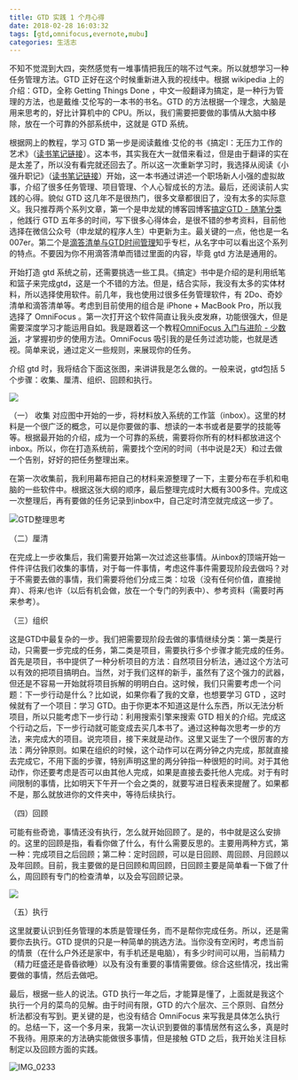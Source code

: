 ```yaml
---
title: GTD 实践 1 个月心得
date: 2018-02-28 16:03:32
tags: [gtd,omnifocus,evernote,mubu]
categories: 生活志
---
```


不知不觉混到大四，突然感觉有一堆事情把我压的喘不过气来。所以就想学习一种任务管理方法。GTD 正好在这个时候重新进入我的视线中。根据 wikipedia 上的介绍：GTD，全称 Getting Things Done ，中文一般翻译为搞定，是一种行为管理的方法，也是戴维·艾伦写的一本书的书名。GTD 的方法根据一个理念，大脑是用来思考的，好比计算机中的 CPU。所以，我们需要把要做的事情从大脑中移除，放在一个可靠的外部系统中，这就是 GTD 系统。

根据网上的教程，学习 GTD 第一步是阅读戴维·艾伦的书《搞定I：无压力工作的艺术》（[读书笔记链接](https://mubu.com/doc/lY8ROqZ43)）。这本书，其实我在大一就借来看过，但是由于翻译的实在是太差了，所以没有看完就还回去了。所以这一次重新学习时，我选择从阅读《小强升职记》（[读书笔记链接](https://mubu.com/doc/8PMZziWB3)）开始，这一本书通过讲述一个职场新人小强的虚拟故事，介绍了很多任务管理、项目管理、个人心智成长的方法。最后，还阅读前人实践的心得。貌似 GTD 这几年不是很热门，很多文章都很旧了，没有太多的实际意义。我只推荐两个系列文章，第一个是申龙斌的博客园博客[搞定GTD - 随笔分类 ](http://www.cnblogs.com/speeding/category/307423.html)，他践行 GTD 五年多的时间，写下很多心得体会，是很不错的参考资料，目前他选择在微信公众号（申龙斌的程序人生）中更新为主。最关键的一点，他也是一名007er。第二个是[滴答清单与GTD时间管理](https://zhuanlan.zhihu.com/timehack)知乎专栏，从名字中可以看出这个系列的特点。不要因为你不用滴答清单而错过里面的内容，毕竟 gtd 方法是通用的。

开始打造 gtd 系统之前，还需要挑选一些工具。《搞定》书中是介绍的是利用纸笔和篮子来完成gtd，这是一个不错的方法。但是，结合实际，我没有太多的实体材料，所以选择使用软件。前几年，我也使用过很多任务管理软件，有 2Do、奇妙清单和滴答清单等。考虑到目前使用的组合是 iPhone + MacBook Pro，所以我选择了 OmniFocus 。第一次打开这个软件简直让我头皮发麻，功能很强大，但是需要深度学习才能运用自如。我是跟着这一个教程[OmniFocus 入门与进阶 - 少数派](https://sspai.com/series/27)，才掌握初步的使用方法。OmniFocus 吸引我的是任务过滤功能，也就是透视。简单来说，通过定义一些规则，来展现你的任务。

介绍 gtd 时，我将结合下面这张图，来讲讲我是怎么做的。一般来说，gtd包括 5 个步骤：收集、厘清、组织、回顾和执行。

![](/file/15198098685374.png)


（一） 收集
对应图中开始的一步，将材料放入系统的工作篮（inbox）。这里的材料是一个很广泛的概念，可以是你要做的事、想读的一本书或者是要学的技能等等。根据最开始的介绍，成为一个可靠的系统，需要将你所有的材料都放进这个inbox。所以，你在打造系统前，需要找个空闲的时间（书中说是2天）和过去做一个告别，好好的把任务整理出来。

在第一次收集前，我利用幕布把自己的材料来源整理了一下，主要分布在手机和电脑的一些软件中。根据这张大纲的顺序，最后整理完成时大概有300多件。完成这一次整理后，再有要做的任务记录到inbox中，自己定时清空就完成这一步了。

![GTD整理思考](/file/GTD整理思考.png)


（二）厘清

在完成上一步收集后，我们需要开始第一次过滤这些事情。从inbox的顶端开始一件件评估我们收集的事情，对于每一件事情，考虑这件事件需要现阶段去做吗？对于不需要去做的事情，我们需要将他们分成三类：垃圾（没有任何价值，直接抛弃）、将来/也许（以后有机会做，放在一个专门的列表中）、参考资料（需要时再来参考）。

（三）组织

这是GTD中最复杂的一步。我们把需要现阶段去做的事情继续分类：第一类是行动，只需要一步完成的任务，第二类是项目，需要执行多个步骤才能完成的任务。首先是项目，书中提供了一种分析项目的方法：自然项目分析法，通过这个方法可以有效的把项目搞明白。当然，对于我们这样的新手，虽然有了这个强力的武器，但还是不容易一开始就将项目拆解的明明白白。这时候，我们只需要考虑一个问题：下一步行动是什么？比如说，如果你看了我的文章，也想要学习 GTD ，这时候就有了一个项目：学习 GTD。由于你更本不知道这是什么东西，所以无法分析项目，所以只能考虑下一步行动：利用搜索引擎来搜索 GTD 相关的介绍。完成这个行动之后，下一步行动就可能变成去买几本书了。通过这种每次思考一步的方法，来完成大的项目。说完项目，接下来就是动作。这里又诞生了一个很厉害的方法：两分钟原则。如果在组织的时候，这个动作可以在两分钟之内完成，那就直接去完成它，不用下面的步骤，特别声明这里的两分钟指一种很短的时间。对于其他动作，你还要考虑是否可以由其他人完成，如果是直接去委托他人完成。对于有时间限制的事情，比如明天下午开一个会之类的，就要写进日程表来提醒了。如果都不是，那么就放进你的文件夹中，等待后续执行。

（四）回顾

可能有些奇诡，事情还没有执行，怎么就开始回顾了。是的，书中就是这么安排的。这里的回顾是指，看看你做了什么，有什么需要反思的。主要用两种方式，第一种：完成项目之后回顾；第二种：定时回顾，可以是日回顾、周回顾、月回顾以及年回顾。目前，我主要做的是日回顾和周回顾，日回顾主要是简单看一下做了什么，周回顾有专门的检查清单，以及会写回顾记录。

![](/file/15198152921763.jpg)



（五）执行

这里就要认识到任务管理的本质是管理任务，而不是帮你完成任务。所以，还是需要你去执行。GTD 提供的只是一种简单的挑选方法。当你没有空闲时，考虑当前的情景（在什么户外还是家中，有手机还是电脑），有多少时间可以用，当前精力（精力旺盛还是昏昏欲睡）以及有没有重要的事情需要做。综合这些情况，找出需要做的事情，然后去做吧。

最后，根据一些人的说法。GTD 执行一年之后，才能算是懂了，上面就是我这个执行一个月的菜鸟的见解。由于时间有限，GTD 的六个层次、三个原则、自然分析法都没有写到。更关键的是，也没有结合 OmniFocus 来写我是具体怎么执行的。总结一下，这一个多月来，我第一次认识到要做的事情居然有这么多，真是时不我待。用原来的方法确实能做很多事情，但是接触 GTD 之后，我开始关注目标制定以及回顾方面的实践。

![IMG_0233](/file/IMG_0233.JPG)



